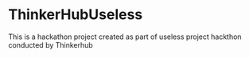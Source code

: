 # ThinkerHubUseless
This is a hackathon project created as part of useless project hackthon conducted by Thinkerhub
